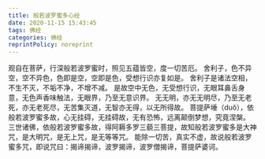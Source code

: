 ```yaml
---
title: 般若波罗蜜多心经
date: 2020-11-15 15:43:45
tags: 佛经
categories: 佛经
reprintPolicy: noreprint
---
```


观自在菩萨，行深般若波罗蜜时，照见五蕴皆空，度一切苦厄。
舍利子，色不异空，空不异色，色即是空，空即是色，受想行识亦复如是。
舍利子是诸法空相，不生不灭，不垢不净，不增不减。
是故空中无色，无受想行识，无眼耳鼻舌身意，无色声香味触法，无眼界，乃至无意识界。
无无明，亦无无明尽，乃至无老死，亦无老死尽，无苦集灭道，无智亦无得，以无所得故。
菩提萨埵（duǒ），依般若波罗蜜多故，心无挂碍，无挂碍故，无有恐怖，远离颠倒梦想，究竟涅槃。
三世诸佛，依般若波罗蜜多故，得阿耨多罗三藐三菩提，故知般若波罗蜜多是大神咒，是大明咒，是无上咒，是无等等咒。
能除一切苦，真实不虚，故说般若波罗蜜多咒，即说咒曰：揭谛揭谛，波罗揭谛，波罗僧揭谛，菩提萨婆诃。
